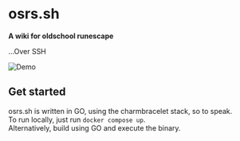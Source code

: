 # osrs.sh

**A wiki for oldschool runescape**

...Over SSH

![Demo](./demo.gif)

## Get started

osrs.sh is written in GO, using the charmbracelet stack, so to speak.  
To run locally, just run `docker compose up`.  
Alternatively, build using GO and execute the binary.
